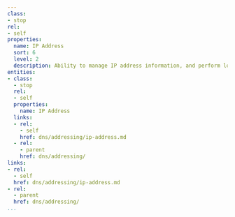 ```yaml
---
class:
- stop
rel:
- self
properties:
  name: IP Address
  sort: 6
  level: 2
  description: Ability to manage IP address information, and perform lookups.
entities:
- class:
  - stop
  rel:
  - self
  properties:
    name: IP Address
  links:
  - rel:
    - self
    href: dns/addressing/ip-address.md
  - rel:
    - parent
    href: dns/addressing/
links:
- rel:
  - self
  href: dns/addressing/ip-address.md
- rel:
  - parent
  href: dns/addressing/
...
```

